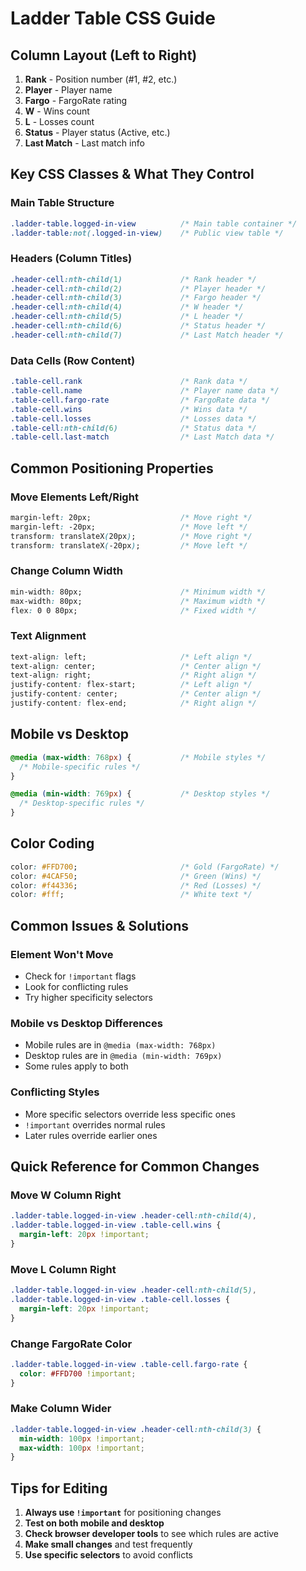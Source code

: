 # Ladder Table CSS Guide

## Column Layout (Left to Right)
1. **Rank** - Position number (#1, #2, etc.)
2. **Player** - Player name
3. **Fargo** - FargoRate rating
4. **W** - Wins count
5. **L** - Losses count  
6. **Status** - Player status (Active, etc.)
7. **Last Match** - Last match info

## Key CSS Classes & What They Control

### Main Table Structure
```css
.ladder-table.logged-in-view          /* Main table container */
.ladder-table:not(.logged-in-view)    /* Public view table */
```

### Headers (Column Titles)
```css
.header-cell:nth-child(1)             /* Rank header */
.header-cell:nth-child(2)             /* Player header */
.header-cell:nth-child(3)             /* Fargo header */
.header-cell:nth-child(4)             /* W header */
.header-cell:nth-child(5)             /* L header */
.header-cell:nth-child(6)             /* Status header */
.header-cell:nth-child(7)             /* Last Match header */
```

### Data Cells (Row Content)
```css
.table-cell.rank                      /* Rank data */
.table-cell.name                      /* Player name data */
.table-cell.fargo-rate                /* FargoRate data */
.table-cell.wins                      /* Wins data */
.table-cell.losses                    /* Losses data */
.table-cell:nth-child(6)              /* Status data */
.table-cell.last-match                /* Last Match data */
```

## Common Positioning Properties

### Move Elements Left/Right
```css
margin-left: 20px;                    /* Move right */
margin-left: -20px;                   /* Move left */
transform: translateX(20px);          /* Move right */
transform: translateX(-20px);         /* Move left */
```

### Change Column Width
```css
min-width: 80px;                      /* Minimum width */
max-width: 80px;                      /* Maximum width */
flex: 0 0 80px;                       /* Fixed width */
```

### Text Alignment
```css
text-align: left;                     /* Left align */
text-align: center;                   /* Center align */
text-align: right;                    /* Right align */
justify-content: flex-start;          /* Left align */
justify-content: center;              /* Center align */
justify-content: flex-end;            /* Right align */
```

## Mobile vs Desktop
```css
@media (max-width: 768px) {           /* Mobile styles */
  /* Mobile-specific rules */
}

@media (min-width: 769px) {           /* Desktop styles */
  /* Desktop-specific rules */
}
```

## Color Coding
```css
color: #FFD700;                       /* Gold (FargoRate) */
color: #4CAF50;                       /* Green (Wins) */
color: #f44336;                       /* Red (Losses) */
color: #fff;                          /* White text */
```

## Common Issues & Solutions

### Element Won't Move
- Check for `!important` flags
- Look for conflicting rules
- Try higher specificity selectors

### Mobile vs Desktop Differences
- Mobile rules are in `@media (max-width: 768px)`
- Desktop rules are in `@media (min-width: 769px)`
- Some rules apply to both

### Conflicting Styles
- More specific selectors override less specific ones
- `!important` overrides normal rules
- Later rules override earlier ones

## Quick Reference for Common Changes

### Move W Column Right
```css
.ladder-table.logged-in-view .header-cell:nth-child(4),
.ladder-table.logged-in-view .table-cell.wins {
  margin-left: 20px !important;
}
```

### Move L Column Right
```css
.ladder-table.logged-in-view .header-cell:nth-child(5),
.ladder-table.logged-in-view .table-cell.losses {
  margin-left: 20px !important;
}
```

### Change FargoRate Color
```css
.ladder-table.logged-in-view .table-cell.fargo-rate {
  color: #FFD700 !important;
}
```

### Make Column Wider
```css
.ladder-table.logged-in-view .header-cell:nth-child(3) {
  min-width: 100px !important;
  max-width: 100px !important;
}
```

## Tips for Editing
1. **Always use `!important`** for positioning changes
2. **Test on both mobile and desktop**
3. **Check browser developer tools** to see which rules are active
4. **Make small changes** and test frequently
5. **Use specific selectors** to avoid conflicts

